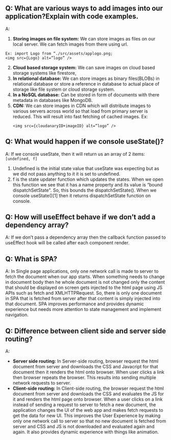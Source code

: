## Q: What are various ways to add images into our application?Explain with code examples.

A:

1. **Storing images on file system:** We can store images as files on our local server. We can fetch images from there using url.

```
Ex: import Logo from “./src/assets/applogo.png;
<img src={Logo} alt=”logo” />
```

2. **Cloud based storage system:** We can save images on cloud based storage systems like firestore,
3. **In relational database:** We can store images as binary files(BLOBs) in relational database or store a reference in database to actual place of storage like file system or cloud storage system.
4. **In a NoSQL database:** Can be stored in form of documents with there metadata in databases like MongoDB.
5. **CDN:** We can store images in CDN which will distribute images to various servers across world so that load from primary server is reduced. This will result into fast fetching of cached images.
   Ex:
   ```
   <img src={cloudanaryID+imageID} alt=”logo” />
   ```

## Q: What would happen if we console useState()?

A: If we console useState, then it will return us an array of 2 items:
`[undefined, f] `

1. Undefined is the initial state value that useState was expecting but as we did not pass anything to it it is set to undefined.
2. f is the state updater function which updates the states. When we open this function we see that it has a name property and its value is “bound dispatchSetState". So, this bounds the dispatchSetState(). When we console useState()[1] then it returns dispatchSetState function on console.

## Q: How will useEffect behave if we don’t add a dependency array?

A: If we don’t pass a dependency array then the callback function passed to useEffect hook will be called after each component render.

## Q: What is SPA?

A: In Single page applications, only one network call is made to server to fetch the document when our app starts. When something needs to change in document body then he whole document is not changed only the content that should be displayed on screen gets injected to the html page using JS APIs such as fetch and XMLHTTPRequest. So, there is only one document in SPA that is fetched from server after that content is simply injected into that document. SPA improves performance and provides dynamic experience but needs more attention to state management and implement navigation.

## Q: Difference between client side and server side routing?

A:

- **Server side routing:** In Server-side routing, browser request the html document from server and downloads the CSS and Javacript for that document then it renders the html onto browser. When user clicks a link then browser repeats the browser. This results into sending multiple network requests to server.
- **Client-side routing:** In Client-side routing, the browser request the html document from server and downloads the CSS and evaluates the JS for it and renders the html page onto browser. When a user clicks on a link instead of sending a request to server to fetch a new document, the application changes the UI of the web app and makes fetch requests to get the data for new UI. This improves the User Experience by making only one network call to server so that no new document is fetched from server and CSS and JS is not downloaded and evaluated again and again. It also provides dynamic experience with things like animation.
